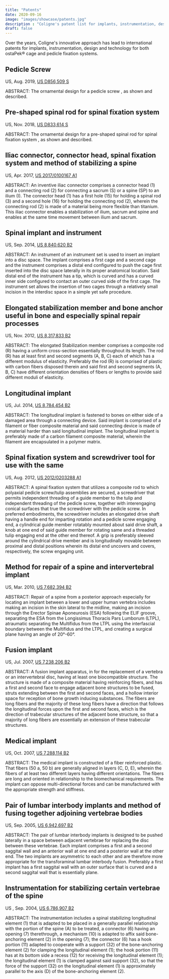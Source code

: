 ```yaml
---
title: "Patents"
date: 2020-09-16
image: "images/showcase/patents.jpg"
description : "Coligne's patent list for implants, instrumentation, design and technology for both ostaPek® cage and pedicle fixation systems"
draft: false
---
```


Over the years, Coligne's innovative approach has lead to international patents for implants, instrumentation, design and technology for both ostaPek® cage and pedicle fixation systems.

<!--more-->

## Pedicle Screw

US, Aug. 2019, [US D856,509 S](https://patentimages.storage.googleapis.com/73/d7/aa/893a5780d45823/USD856509.pdf)

ABSTRACT: The ornamental design for a pedicle screw , as shown and described.

## Pre-shaped spinal rod for spinal fixation system

US, Nov. 2018, [US D833,614 S](https://patentimages.storage.googleapis.com/ba/f0/32/eee22b9408bfe7/USD833614.pdf)

ABSTRACT: The ornamental design for a pre-shaped spinal rod for spinal fixation system , as shown and described.

## Iliac connector, connector head, spinal fixation system and method of stabilizing a spine

US, Apr. 2017, [US 2017/0100167 A1](https://patentimages.storage.googleapis.com/4f/67/47/cfbc64aa135a80/US20170100167A1.pdf)

ABSTRACT: An inventive iliac connector comprises a connector head (1) and a connecting rod (2) for connecting a sacrum (S) or a spine (SP) to an ilium (I). 
The connector head (1) has a first hole (15) for holding a spinal rod (3) and a second hole (16) for holding the connecting rod (2), 
wherein the connecting rod (2) is made of a material being more flexible than titanium. 
This iliac connector enables a stabilization of ilium, sacrum and spine and enables at the same time movement between ilium and sacrum.

## Spinal implant and instrument

US, Sep. 2014, [US 8,840,620 B2](https://patentimages.storage.googleapis.com/b2/dc/99/6a2ac18b27c20b/US8840620.pdf)

ABSTRACT: An instrument of an instrument set is used to insert an implant into a disc space. 
The implant comprises a first cage and a second cage and the instrument comprises a distal end configured to push the cage first inserted into the disc space laterally in its proper anatomical location. 
Said distal end of the instrument has a tip, which is curved and has a curved inner side configured to contact an outer curved side of the first cage. 
The instrument set allows the insertion of two cages through a relatively small incision in the interdisc space in a simple yet safe procedure.

## Elongated stabilization member and bone anchor useful in bone and especially spinal repair processes

US, Nov. 2012, [US 8,317,833 B2](https://patentimages.storage.googleapis.com/f5/a6/7d/1a43de4159f02f/US8317833.pdf)

ABSTRACT: The elongated Stabilization member comprises a composite rod (R) having a uniform cross-section essentially throughout its length. 
The rod (R) has at least first and second segments (A, B, C) each of which has a different modulus of elasticity. 
Preferably the rod (R) is comprised of plastic with carbon fibers disposed therein and said first and second segments (A, B, C) 
have different orientation densities of fibers or lengths to provide said different moduli of elasticity. 

## Longitudinal implant 

US, Jul. 2014, [US 8,784,454 B2](https://patentimages.storage.googleapis.com/0f/6b/96/066d0311bddb9d/US8784454.pdf)

ABSTRACT: The longitudinal implant is fastened to bones on either side of a damaged area through a connecting device. 
Said implant is comprised of a filament or fiber composite material and said connecting device is made of a material harder than said longitudinal implant. 
The longitudinal implant is preferably made of a carbon filament composite material, wherein the filament are encapsulated in a polymer matrix. 

## Spinal fixation system and screwdriver tool for use with the same

US, Aug. 2012, [US 2012/0203288 A1](https://patentimages.storage.googleapis.com/89/0b/32/6b9b8d1057ea4c/US20120203288A1.pdf)

ABSTRACT: A spinal fixation system that utilizes a composite rod to which polyaxial pedicle screw/tulip assemblies are secured, 
a screwdriver that permits independent threading of a guide member to the tulip and independent threading of the pedicle screw, 
together with interengaging conical surfaces that true the screwdriver with the pedicle screw. In preferred embodiments, 
the screwdriver includes an elongated drive shaft having a handle end for imparting rotation and a pedicle screw engaging end, 
a cylindrical guide member rotatably mounted about said drive shaft, a knob at one end of said guide member for rotating same and a threaded tulip engaging end at the other end thereof. 
A grip is preferably sleeved around the cylindrical drive member and is longitudinally movable between proximal and distal positions wherein its distal end uncovers and covers, respectively, the screw engaging unit.

## Method for repair of a spine and intervertebral implant

US, Mar. 2010, [US 7,682,394 B2](https://patentimages.storage.googleapis.com/39/56/05/a6bcc13ec1a76f/US7682394B2.pdf)

ABSTRACT: Repair of a spine from a posterior approach especially for locating an implant between a lower and upper human vertebra includes making an incision in the skin lateral to the midline, 
making an incision through the Erector Spinae Aponeurosis (ESA) following the ELIF groove, separating the ESA from the Longissimus Thoracis Pars Lumborum (LTPL), 
atraumatic separating the Multifidus from the LTPL using the interfascial boundary between the Multifidus and the LTPL, and creating a surgical plane having an angle of 20°-60°.

## Fusion implant

US, Jul. 2007, [US 7,238,206 B2](https://patentimages.storage.googleapis.com/b8/ff/74/37bcb96ab47890/US7238206.pdf)

ABSTRACT: A fusion implant apparatus, in for the replacement of a vertebra or an intervertebral disc, having at least one biocompatible structure. 
The structure is made of a composite material having reinforcing fibers, and has a first and second face to engage adjacent bone structures to be fused, 
struts extending between the first and second faces, and a hollow interior space for reception of bone growth inducing substances. 
The fibers are long fibers and the majority of these long fibers have a direction that follows the longitudinal forces upon the first and second faces, 
which is the direction of trabecular structures of the adjacent bone structure, so that a majority of long fibers are essentially an extension of these trabecular structures.

## Medical implant

US, Oct. 2007, [US 7,288,114 B2](https://patentimages.storage.googleapis.com/42/8f/ec/b094fcf6b65021/US7288114B2.pdf)

ABSTRACT: The medical implant is constructed of a fiber reinforced plastic. That fibers (50 a, 50 b) are generally aligned in layers (C, D, E), 
wherein the fibers of at least two different layers having different orientations. The fibers are long and oriented in relationship to 
the biomechanical requirements. The implant can oppose multi-directional forces and can be manufactured with the appropriate strength and stiffness.

## Pair of lumbar interbody implants and method of fusing together adjoining vertebrae bodies

US, Sep. 2005, [US 6,942,697 B2](https://patentimages.storage.googleapis.com/a9/ce/cc/aaef98c1a042bc/US6942697.pdf)

ABSTRACT: The pair of lumbar interbody implants is designed to be pushed laterally in a space between adjacent vertebrae for replacing the disc between these vertebrae. 
Each implant comprises a first and a second saggital wall and an anterior wall at one end and a posterior wall at the other end. 
The two implants are asymmetric to each other and are therefore more appropriate for the transforaminal lumbar interbody fusion. 
Preferably a first implant has a first saggital wall with an outer surface that is curved and a second saggital wall that is essentially plane.

## Instrumentation for stabilizing certain vertebrae of the spine

US , Sep. 2004, [US 6,786,907 B2](https://patentimages.storage.googleapis.com/13/8d/63/daae01a875bdc3/US6786907.pdf)

ABSTRACT: The instrumentation includes a spinal stabilizing longitudinal element (1) that is adapted to be placed in a generally parallel relationship with the portion of the spine (A) to be treated, 
a connector (6) having an opening (7) therethrough, a mechanism (10) is adapted to affix said bone-anchoring element (2) in the opening (7); 
the connector (6) has a hook portion (11) adapted to cooperate with a support (32) of the bone-anchoring element (2) for clamping the longitudinal element (1); 
the hook portion (11) has at its bottom side a recess (12) for receiving the longitudinal element (1); the longitudinal element (1) is clamped against said support (32), 
so that the force of the support (32) on the longitudinal element (1) is approximately parallel to the axis (D) of the bone-anchoring element (2).